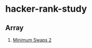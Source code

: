 # hacker-rank-study

## Array
1. [Minimum Swaps 2](https://github.com/lotstar87/hacker-rank-study/edit/master/practice/interview-preparation-kit/arrays/minimum-swaps-2.md)
